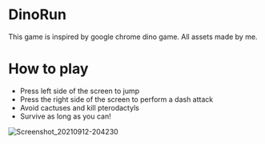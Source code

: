 # DinoRun
This game is inspired by google chrome dino game.
All assets made by me.

# How to play
 - Press left side of the screen to jump
 - Press the right side of the screen to perform a dash attack
 - Avoid cactuses and kill pterodactyls
 - Survive as long as you can!

![Screenshot_20210912-204230](https://user-images.githubusercontent.com/70964650/132999133-d65a41d0-6618-40f1-bfbd-4d6c606b21b4.jpg)
